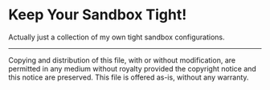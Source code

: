 Keep Your Sandbox Tight!
========================

Actually just a collection of my own tight sandbox configurations.

---------------------------------------------------------------------

Copying and distribution of this file, with or without modification,
are permitted in any medium without royalty provided the copyright
notice and this notice are preserved.  This file is offered as-is,
without any warranty.

